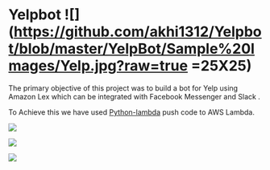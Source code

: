 # Yelpbot ![](https://github.com/akhi1312/Yelpbot/blob/master/YelpBot/Sample%20Images/Yelp.jpg?raw=true =25X25)


The primary objective of this project was to build a bot for Yelp using Amazon Lex which can be integrated with Facebook Messenger and Slack .

To Achieve this we have used [Python-lambda](https://github.com/nficano/python-lambda) push code to AWS Lambda.

![](https://github.com/akhi1312/Yelpbot/blob/master/YelpBot/Sample%20Images/Snap1.png)


![](https://github.com/akhi1312/Yelpbot/blob/master/YelpBot/Sample%20Images/Snap2.png)


![](https://github.com/akhi1312/Yelpbot/blob/master/YelpBot/Sample%20Images/Snap3.png)

